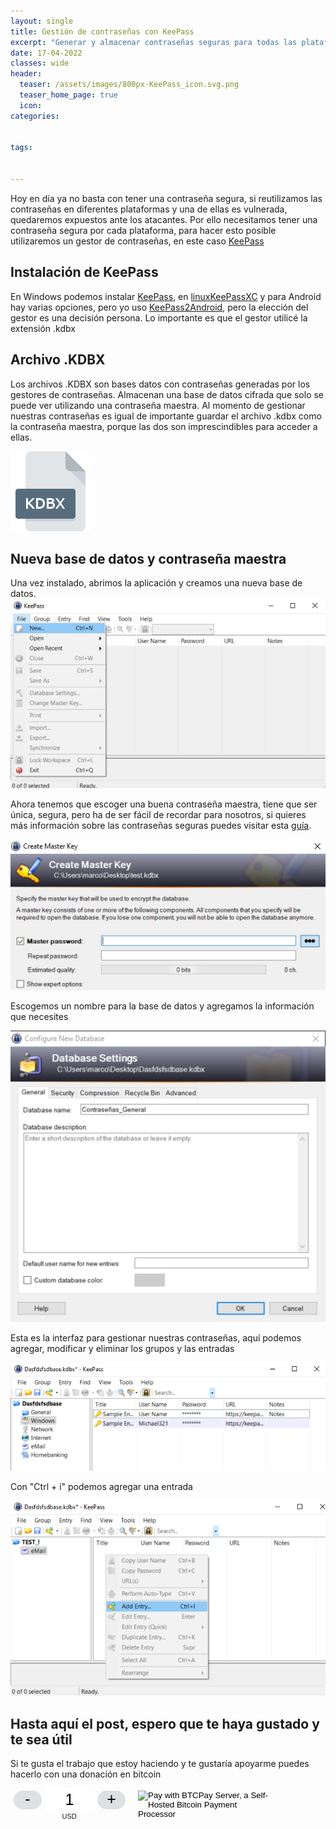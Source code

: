 ```yaml
---
layout: single
title: Gestión de contraseñas con KeePass
excerpt: "Generar y almacenar contraseñas seguras para todas las plataformas con KeePass."
date: 17-04-2022
classes: wide
header:
  teaser: /assets/images/800px-KeePass_icon.svg.png 
  teaser_home_page: true
  icon: 
categories:


tags:


---
```

Hoy en día ya no basta con tener una contraseña segura, si reutilizamos las contraseñas en diferentes plataformas y una de ellas es vulnerada, quedaremos expuestos ante los atacantes. Por ello necesitamos tener una contraseña segura por cada plataforma, para hacer esto posible utilizaremos un gestor de contraseñas, en este caso [KeePass](https://keepass.info/download.html)

## Instalación de KeePass
En Windows podemos instalar [KeePass](https://sourceforge.net/projects/keepass/files/KeePass%201.x/1.40.1/KeePass-1.40.1-Setup.exe/download), en [linuxKeePassXC](https://keepassxc.org/) y para Android hay varias opciones, pero yo uso [KeePass2Android](https://play.google.com/store/apps/details?id=keepass2android.keepass2android), pero la elección del gestor es una decisión persona. Lo importante es que el gestor utilicé la extensión .kdbx

## Archivo .KDBX 
Los archivos .KDBX son bases datos con contraseñas generadas por los gestores de contraseñas. Almacenan una base de datos cifrada que solo se puede ver utilizando una contraseña maestra. Al momento de gestionar nuestras contraseñas es igual de importante guardar el archivo .kdbx como la contraseña maestra, porque las dos son imprescindibles para acceder a ellas.

![](/assets/images/KeePass/kdbx.png)

## Nueva base de datos y contraseña maestra

Una vez instalado, abrimos la aplicación y creamos una nueva base de datos.
![](/assets/images/KeePass/DB_img.jpg)

Ahora tenemos que escoger una buena contraseña maestra, tiene que ser única, segura, pero ha de ser fácil de recordar para nosotros, si quieres más información sobre las contraseñas seguras puedes visitar esta [guía](https://www.schneier.com/blog/archives/2014/03/choosing_secure_1.html).

![](/assets/images/KeePass/masterpass.jpg)

Escogemos un nombre para la base de datos y agregamos la información que necesites

![](/assets/images/KeePass/NombredeDB.PNG)

Esta es la interfaz para gestionar nuestras contraseñas, aquí podemos agregar, modificar y eliminar los grupos y las entradas

![](/assets/images/KeePass/Unavezendb.PNG)

Con "Ctrl + i" podemos agregar una entrada

![image](/assets/images/KeePass/Addentry.PNG)






































## Hasta aquí el post, espero que te haya gustado y te sea útil
Si te gusta el trabajo que estoy haciendo y te gustaría apoyarme puedes hacerlo con una donación en bitcoin 

<style> .btcpay-form { display: inline-flex; align-items: center; justify-content: center; } .btcpay-form--inline { flex-direction: row; } .btcpay-form--block { flex-direction: column; } .btcpay-form--inline .submit { margin-left: 15px; } .btcpay-form--block select { margin-bottom: 10px; } .btcpay-form .btcpay-custom-container{ text-align: center; }.btcpay-custom { display: flex; align-items: center; justify-content: center; } .btcpay-form .plus-minus { cursor:pointer; font-size:25px; line-height: 25px; background: #DFE0E1; height: 30px; width: 45px; border:none; border-radius: 60px; margin: auto 5px; display: inline-flex; justify-content: center; } .btcpay-form select { -moz-appearance: none; -webkit-appearance: none; appearance: none; color: currentColor; background: transparent; border:1px solid transparent; display: block; padding: 1px; margin-left: auto; margin-right: auto; font-size: 11px; cursor: pointer; } .btcpay-form select:hover { border-color: #ccc; } .btcpay-form option { color: #000; background: rgba(0,0,0,.1); } .btcpay-input-price { -moz-appearance: textfield; border: none; box-shadow: none; text-align: center; font-size: 25px; margin: auto; border-radius: 5px; line-height: 35px; background: #fff; }.btcpay-input-price::-webkit-outer-spin-button, .btcpay-input-price::-webkit-inner-spin-button { -webkit-appearance: none; margin: 0; } </style>
<form method="POST" action="https://mainnet.demo.btcpayserver.org/api/v1/invoices" class="btcpay-form btcpay-form--inline">
  <input type="hidden" name="storeId" value="HSCNd3KcSaCLuYgHhCoa1NdSppV7GiH4QbZcVYvBTvCk" />
  <div class="btcpay-custom-container">
    <div class="btcpay-custom">
      <button class="plus-minus" type="button" onclick="handlePlusMinus(event);return false" data-type="-" data-step="1" data-min="1" data-max="20">-</button>
      <input class="btcpay-input-price" type="number" name="price" min="1" max="20" step="1" value="1" data-price="1" style="width:3em;" oninput="handlePriceInput(event);return false" />
      <button class="plus-minus" type="button" onclick="handlePlusMinus(event);return false" data-type="+" data-step="1" data-min="1" data-max="20">+</button>
    </div>
    <select name="currency">
      <option value="USD" selected>USD</option>
      <option value="GBP">GBP</option>
      <option value="EUR">EUR</option>
      <option value="BTC">BTC</option>
    </select>
  </div>
  <input type="image" class="submit" name="submit" src="https://mainnet.demo.btcpayserver.org/img/paybutton/pay.svg" style="width:209px" alt="Pay with BTCPay Server, a Self-Hosted Bitcoin Payment Processor">
</form>
<script>
    function handlePlusMinus(event) {
        event.preventDefault();
        const root = event.target.closest('.btcpay-form');
        const el = root.querySelector('.btcpay-input-price');
        const step = parseInt(event.target.dataset.step) || 1;
        const min = parseInt(event.target.dataset.min) || 1;
        const max = parseInt(event.target.dataset.max);
        const type = event.target.dataset.type;
        const price = parseInt(el.value) || min;
        if (type === '-') {
            el.value = price - step < min ? min : price - step;
        } else if (type === '+') {
            el.value = price + step > max ? max : price + step;
        }
    }
    
    function handlePriceInput(event) {
        event.preventDefault();
        const root = event.target.closest('.btcpay-form');
        const price = parseInt(event.target.dataset.price);
        if (isNaN(event.target.value)) root.querySelector('.btcpay-input-price').value = price;
        const min = parseInt(event.target.getAttribute('min')) || 1;
        const max = parseInt(event.target.getAttribute('max'));
        if (event.target.value < min) {
            event.target.value = min;
        } else if (event.target.value > max) { 
            event.target.value = max;
        }
    }
</script>

